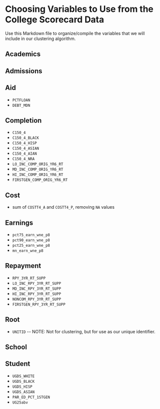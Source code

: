 # Choosing Variables to Use from the College Scorecard Data

Use this Markdown file to organize/compile the variables that we will include in our clustering algorithm.

## Academics

## Admissions

## Aid  
* `PCTFLOAN`
* `DEBT_MDN`

## Completion
* `C150_4`
* `C150_4_BLACK`
* `C150_4_HISP`
* `C150_4_ASIAN`
* `C150_4_AIAN`
* `C150_4_NRA`
* `LO_INC_COMP_ORIG_YR6_RT`
* `MD_INC_COMP_ORIG_YR6_RT`
* `HI_INC_COMP_ORIG_YR6_RT`
* `FIRSTGEN_COMP_ORIG_YR6_RT`

## Cost  
* sum of `COSTT4_A` and `COSTT4_P`, removing `NA` values

## Earnings
* `pct75_earn_wne_p8`
* `pct90_earn_wne_p8`
* `pct25_earn_wne_p8`
* `mn_earn_wne_p8`


## Repayment
* `RPY_3YR_RT_SUPP`
* `LO_INC_RPY_3YR_RT_SUPP`
* `MD_INC_RPY_3YR_RT_SUPP`
* `HI_INC_RPY_3YR_RT_SUPP`
* `NONCOM_RPY_3YR_RT_SUPP`
* `FIRSTGEN_RPY_3YR_RT_SUPP`


## Root  
* `UNITID` -- NOTE: Not for clustering, but for use as our unique identifier.

## School

## Student

* `UGDS_WHITE`
* `UGDS_BLACK`
* `UGDS_HISP`
* `UGDS_ASIAN`
* `PAR_ED_PCT_1STGEN`
* `UG25abv`
